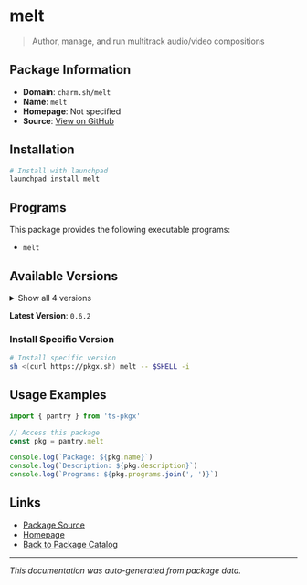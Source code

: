 # melt

> Author, manage, and run multitrack audio/video compositions

## Package Information

- **Domain**: `charm.sh/melt`
- **Name**: `melt`
- **Homepage**: Not specified
- **Source**: [View on GitHub](https://github.com/pkgxdev/pantry/tree/main/projects/charm.sh/melt/package.yml)

## Installation

```bash
# Install with launchpad
launchpad install melt
```

## Programs

This package provides the following executable programs:

- `melt`

## Available Versions

<details>
<summary>Show all 4 versions</summary>

- `0.6.2`, `0.6.1`, `0.6.0`, `0.5.0`

</details>

**Latest Version**: `0.6.2`

### Install Specific Version

```bash
# Install specific version
sh <(curl https://pkgx.sh) melt -- $SHELL -i
```

## Usage Examples

```typescript
import { pantry } from 'ts-pkgx'

// Access this package
const pkg = pantry.melt

console.log(`Package: ${pkg.name}`)
console.log(`Description: ${pkg.description}`)
console.log(`Programs: ${pkg.programs.join(', ')}`)
```

## Links

- [Package Source](https://github.com/pkgxdev/pantry/tree/main/projects/charm.sh/melt/package.yml)
- [Homepage](#)
- [Back to Package Catalog](../package-catalog.md)

---

*This documentation was auto-generated from package data.*
